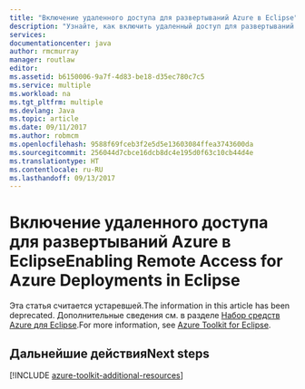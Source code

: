 ```yaml
---
title: "Включение удаленного доступа для развертываний Azure в Eclipse"
description: "Узнайте, как включить удаленный доступ для развертываний Azure с помощью набора средств Azure для Eclipse."
services: 
documentationcenter: java
author: rmcmurray
manager: routlaw
editor: 
ms.assetid: b6150006-9a7f-4d83-be18-d35ec780c7c5
ms.service: multiple
ms.workload: na
ms.tgt_pltfrm: multiple
ms.devlang: Java
ms.topic: article
ms.date: 09/11/2017
ms.author: robmcm
ms.openlocfilehash: 9588f69fceb3f2e5d5e13603084ffea3743600da
ms.sourcegitcommit: 256044d7cbce16dcb8dc4e195d0f63c10cb44d4e
ms.translationtype: HT
ms.contentlocale: ru-RU
ms.lasthandoff: 09/13/2017
---
```

# <a name="enabling-remote-access-for-azure-deployments-in-eclipse"></a><span data-ttu-id="d8fa2-103">Включение удаленного доступа для развертываний Azure в Eclipse</span><span class="sxs-lookup"><span data-stu-id="d8fa2-103">Enabling Remote Access for Azure Deployments in Eclipse</span></span>

<span data-ttu-id="d8fa2-104">Эта статья считается устаревшей.</span><span class="sxs-lookup"><span data-stu-id="d8fa2-104">The information in this article has been deprecated.</span></span> <span data-ttu-id="d8fa2-105">Дополнительные сведения см. в разделе [Набор средств Azure для Eclipse](azure-toolkit-for-eclipse.md).</span><span class="sxs-lookup"><span data-stu-id="d8fa2-105">For more information, see [Azure Toolkit for Eclipse](azure-toolkit-for-eclipse.md).</span></span>

## <a name="next-steps"></a><span data-ttu-id="d8fa2-106">Дальнейшие действия</span><span class="sxs-lookup"><span data-stu-id="d8fa2-106">Next steps</span></span>

[!INCLUDE [azure-toolkit-additional-resources](../includes/azure-toolkit-additional-resources.md)]
